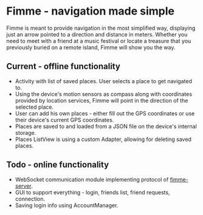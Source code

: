 # Fimme - navigation made simple

Fimme is meant to provide navigation in the most simplified way, displaying just an arrow pointed to a direction and distance in meters. Whether you need to meet with a friend at a music festival or locate a treasure that you previously buried on a remote island, Fimme will show you the way.

## Current - offline functionality

* Activity with list of saved places. User selects a place to get navigated to.
* Using the device's motion sensors as compass along with coordinates provided by location services, Fimme will point in the direction of the selected place.
* User can add his own places - either fill out the GPS coordinates or use their device's current GPS coordinates.
* Places are saved to and loaded from a JSON file on the device's internal storage.
* Places ListView is using a custom Adapter, allowing for deleting saved places.

## Todo - online functionality

* WebSocket communication module implementing protocol of [fimme-server](https://github.com/michalgerhat/fimme-server).
* GUI to support everything - login, friends list, friend requests, connection.
* Saving login info using AccountManager.
